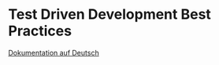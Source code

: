 # Test Driven Development Best Practices

[Dokumentation auf Deutsch](https://renatius-de.github.io/tdd-playground/de/index.html)
